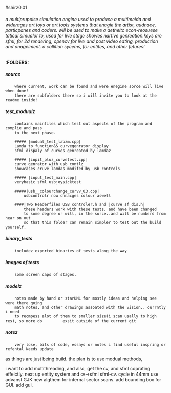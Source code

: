 
#shirz0.01
###### a multiprupoise simulation engine used to produce a multimeida and widerages art toys or art tools systems that enagie the artist, audnace, particpanes and coders. will be used to make a aetheitc econ-reosuese tatical simualor to, used for live stage showes nartive genreation.keys are sfml, for 2d rendering, opencv for live and post video edting, production and anageiment. a collition syeems, for entites, and other fetures!

#### :FOLDERS: 

##### source
		where current, work can be found and were enegine sorce will live when done!
		there are subfolders there so i will invite you to look at the readme inside!

##### test_modualz
		contains mainfiles which test out aspects of the program and complie and pass
		to the next phase.
		
		##### |modual_test_labzm.cpp|
		Lamda_to_function&&_curvegenrator_display 
		sfml dispaly of curves genreated by lamdaz

		##### |inpit_pluz_curvetest.cpp|
		curve_genrator_with_usb_contlz_  
		showcases cruve lamdas modifed by usb controls

		##### |input_test_main.cpp|
		verybasic sfml usbjoysicktest

		#####|usb__colourchange_curvv_03.cpp|
			usbcontrolr now chnacges colour aswell

		####|Two Headerfiles USB_controler.h and |curve_sf_dis.h|
			these headers work with these tests, and have been changed
			to some degree or will, in the sorce..and will be numberd from hear on out
			so that this folder can remain simpler to test out the build yourself.
			
		
##### binary_tests
		includez exported binaries of tests along the way

##### Images of tests 
		some screen caps of stages.

##### modelz 
		notes made by hand or starUML for mostly ideas and helping see were there going
		math notes, and other drawings assoated with the vision.. currntly i need
		to recmpess alot of them to smaller size(i scan usally to high res), so more do 		exsit outside of the current git 

##### notez 
		very lose, bits of code, essays or notes i find useful inspring or refental Needs update




as things are just being build. 
the plan is to use modual methods,

i want to add multithreading, and also, get the cv, and sfml coprating effeictly.
next up entity system and cv->sfml sfml-cv. cycle in 44mm use advanst GJK new algthem
for internal sector scans. add bounding box for GUI. add gui.






